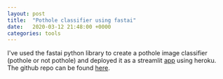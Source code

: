 ```yaml
---
layout: post
title:  "Pothole classifier using fastai"
date:   2020-03-12 21:48:00 +0000
categories: tools
---
```



I've used the fastai python library to create a pothole image classifier (pothole or not pothole) and deployed it as a streamlit [app](https://pothole-identify.herokuapp.com/) using heroku.
<br>
The github repo can be found [here](https://github.com/markd87/pothole).

